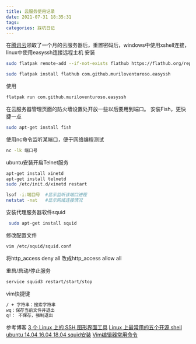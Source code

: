 ```yaml
---
title: 云服务使用记录
date: 2021-07-31 18:35:31
tags: 
categories: 踩坑日记
---
```

<meta name="referrer" content="no-referrer" />


在[腾讯云](https://cloud.tencent.com/act/free?fromSource=gwzcw.1293314.1293314.1293314&cps_key=28653b30444ff81cf593422221fb1ba3%29)领取了一个月的云服务器后，重置密码后，windows中使用xshell连接，linux中使用easyssh连接远程主机
安装
```bash
sudo flatpak remote-add --if-not-exists flathub https://flathub.org/repo/flathub.flatpakrepo

sudo flatpak install flathub com.github.muriloventuroso.easyssh
```
使用

```bash
flatpak run com.github.muriloventuroso.easyssh
```

在云服务器管理页面的防火墙设置处开放一些以后要用到端口。
安装Fish，更快捷一点
```bash
sudo apt-get install fish
```

使用nc命令监听某端口，便于网络编程测试

```bash
nc -lk 端口号
```
ubuntu安装开启Telnet服务

```bash
apt-get install xinetd
apt-get install telnetd
sudo /etc/init.d/xinetd restart
```

```bash
lsof -i:端口号  #显示监听该端口进程
netstat -nat   #显示网络连接情况
```
安装代理服务器软件squid

```bash
 sudo apt-get install squid
```
修改配置文件

```bash
vim /etc/squid/squid.conf 
```
将http_access deny all
改成http_access allow all

重启/启动/停止服务
```bash
service squid3 restart/start/stop
```

vim快捷键

```bash
/ + 字符串：搜索字符串
wq：保存当前文件并退出
q!： 不保存，强制退出
```

参考博客
[3 个 Linux 上的 SSH 图形界面工具](https://zhuanlan.zhihu.com/p/57365838)
[Linux 上最常用的五个开源 shell](https://www.linuxmi.com/linux-shell.html)
[ubuntu 14.04 16.04 18.04 squid安装](https://blog.csdn.net/zhang201322/article/details/52094024)
[Vim编辑器常用命令](https://blog.csdn.net/zhang_yu_ling/article/details/103777714)
